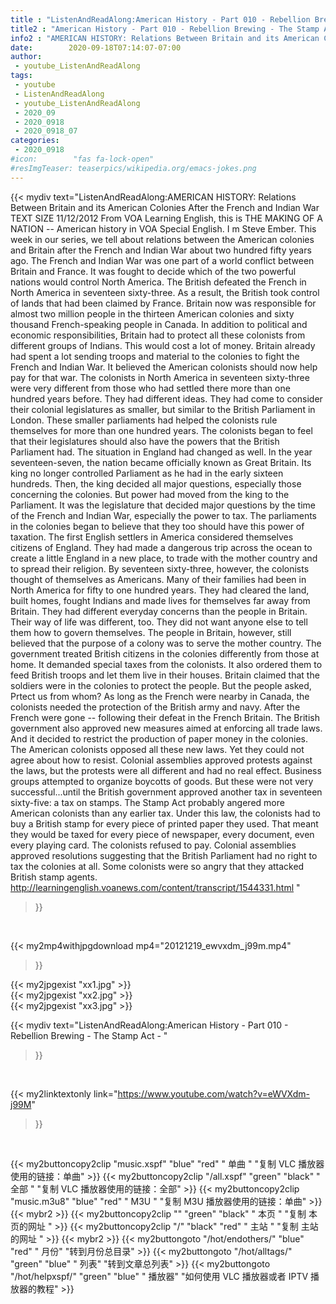 ```yaml
---
title : "ListenAndReadAlong:American History - Part 010 - Rebellion Brewing - The Stamp Act - "
title2 : "American History - Part 010 - Rebellion Brewing - The Stamp Act - "
info2 : "AMERICAN HISTORY: Relations Between Britain and its American Colonies After the French and Indian War TEXT SIZE  11/12/2012 From VOA Learning English, this is THE MAKING OF A NATION -- American history in VOA Special English. I m Steve Ember.   This week in our series, we tell about relations between the American colonies and Britain after the French and Indian War about two hundred fifty years ago.   The French and Indian War was one part of a world conflict between Britain and France. It was fought to decide which of the two powerful nations would control North America.   The British defeated the French in North America in seventeen sixty-three. As a result, the British took control of lands that had been claimed by France. Britain now was responsible for almost two million people in the thirteen American colonies and sixty thousand French-speaking people in Canada. In addition to political and economic responsibilities, Britain had to protect all these colonists from different groups of Indians.   This would cost a lot of money. Britain already had spent a lot sending troops and material to the colonies to fight the French and Indian War. It believed the American colonists should now help pay for that war.   The colonists in North America in seventeen sixty-three were very different from those who had settled there more than one hundred years before. They had different ideas. They had come to consider their colonial legislatures as smaller, but similar to the British Parliament in London. These smaller parliaments had helped the colonists rule themselves for more than one hundred years.  The colonists began to feel that their legislatures should also have the powers that the British Parliament had.       The situation in England had changed as well. In the year seventeen-seven, the nation became officially known as Great Britain. Its king no longer controlled Parliament as he had in the early sixteen hundreds. Then, the king decided all major questions, especially those concerning the colonies. But power had moved from the king to the Parliament. It was the legislature that decided major questions by the time of the French and Indian War, especially the power to tax.  The parliaments in the colonies began to believe that they too should have this power of taxation.   The first English settlers in America considered themselves citizens of England. They had made a dangerous trip across the ocean to create a little England in a new place, to trade with the mother country and to spread their religion. By seventeen sixty-three, however, the colonists thought of themselves as Americans. Many of their families had been in North America for fifty to one hundred years. They had cleared the land, built homes, fought Indians and made lives for themselves far away from Britain. They had different everyday concerns than the people in Britain. Their way of life was different, too. They did not want anyone else to tell them how to govern themselves.  The people in Britain, however, still believed that the purpose of a colony was to serve the mother country. The government treated British citizens in the colonies differently from those at home. It demanded special taxes from the colonists. It also ordered them to feed British troops and let them live in their houses. Britain claimed that the soldiers were in the colonies to protect the people. But the people asked,  Prtect us from whom?    As long as the French were nearby in Canada, the colonists needed the protection of the British army and navy. After the French were gone -- following their defeat in the French  Britain. The British government also approved new measures aimed at enforcing all trade laws. And it decided to restrict the production of paper money in the colonies.   The American colonists opposed all these new laws. Yet they could not agree about how to resist. Colonial assemblies approved protests against the laws, but the protests were all different and had no real effect. Business groups attempted to organize boycotts of goods. But these were not very successful...until the British government approved another tax in seventeen sixty-five: a tax on stamps.   The Stamp Act probably angered more American colonists than any earlier tax. Under this law, the colonists had to buy a British stamp for every piece of printed paper they used. That meant they would be taxed for every piece of newspaper, every document, even every playing card. The colonists refused to pay. Colonial assemblies approved resolutions suggesting that the British Parliament had no right to tax the colonies at all. Some colonists were so angry that they attacked British stamp agents. http://learningenglish.voanews.com/content/transcript/1544331.html "
date:        2020-09-18T07:14:07-07:00
author:
 - youtube_ListenAndReadAlong
tags:
 - youtube
 - ListenAndReadAlong
 - youtube_ListenAndReadAlong
 - 2020_09
 - 2020_0918
 - 2020_0918_07
categories:
 - 2020_0918
#icon:        "fas fa-lock-open"
#resImgTeaser: teaserpics/wikipedia.org/emacs-jokes.png
---
```


{{< mydiv text="ListenAndReadAlong:AMERICAN HISTORY: Relations Between Britain and its American Colonies After the French and Indian War TEXT SIZE  11/12/2012 From VOA Learning English, this is THE MAKING OF A NATION -- American history in VOA Special English. I m Steve Ember.   This week in our series, we tell about relations between the American colonies and Britain after the French and Indian War about two hundred fifty years ago.   The French and Indian War was one part of a world conflict between Britain and France. It was fought to decide which of the two powerful nations would control North America.   The British defeated the French in North America in seventeen sixty-three. As a result, the British took control of lands that had been claimed by France. Britain now was responsible for almost two million people in the thirteen American colonies and sixty thousand French-speaking people in Canada. In addition to political and economic responsibilities, Britain had to protect all these colonists from different groups of Indians.   This would cost a lot of money. Britain already had spent a lot sending troops and material to the colonies to fight the French and Indian War. It believed the American colonists should now help pay for that war.   The colonists in North America in seventeen sixty-three were very different from those who had settled there more than one hundred years before. They had different ideas. They had come to consider their colonial legislatures as smaller, but similar to the British Parliament in London. These smaller parliaments had helped the colonists rule themselves for more than one hundred years.  The colonists began to feel that their legislatures should also have the powers that the British Parliament had.       The situation in England had changed as well. In the year seventeen-seven, the nation became officially known as Great Britain. Its king no longer controlled Parliament as he had in the early sixteen hundreds. Then, the king decided all major questions, especially those concerning the colonies. But power had moved from the king to the Parliament. It was the legislature that decided major questions by the time of the French and Indian War, especially the power to tax.  The parliaments in the colonies began to believe that they too should have this power of taxation.   The first English settlers in America considered themselves citizens of England. They had made a dangerous trip across the ocean to create a little England in a new place, to trade with the mother country and to spread their religion. By seventeen sixty-three, however, the colonists thought of themselves as Americans. Many of their families had been in North America for fifty to one hundred years. They had cleared the land, built homes, fought Indians and made lives for themselves far away from Britain. They had different everyday concerns than the people in Britain. Their way of life was different, too. They did not want anyone else to tell them how to govern themselves.  The people in Britain, however, still believed that the purpose of a colony was to serve the mother country. The government treated British citizens in the colonies differently from those at home. It demanded special taxes from the colonists. It also ordered them to feed British troops and let them live in their houses. Britain claimed that the soldiers were in the colonies to protect the people. But the people asked,  Prtect us from whom?    As long as the French were nearby in Canada, the colonists needed the protection of the British army and navy. After the French were gone -- following their defeat in the French  Britain. The British government also approved new measures aimed at enforcing all trade laws. And it decided to restrict the production of paper money in the colonies.   The American colonists opposed all these new laws. Yet they could not agree about how to resist. Colonial assemblies approved protests against the laws, but the protests were all different and had no real effect. Business groups attempted to organize boycotts of goods. But these were not very successful...until the British government approved another tax in seventeen sixty-five: a tax on stamps.   The Stamp Act probably angered more American colonists than any earlier tax. Under this law, the colonists had to buy a British stamp for every piece of printed paper they used. That meant they would be taxed for every piece of newspaper, every document, even every playing card. The colonists refused to pay. Colonial assemblies approved resolutions suggesting that the British Parliament had no right to tax the colonies at all. Some colonists were so angry that they attacked British stamp agents. http://learningenglish.voanews.com/content/transcript/1544331.html "
>}}
<br>


{{< my2mp4withjpgdownload mp4="20121219_ewvxdm_j99m.mp4"
>}}

{{< my2jpgexist "xx1.jpg" >}}<br>
{{< my2jpgexist "xx2.jpg" >}}<br>
{{< my2jpgexist "xx3.jpg" >}}<br>



{{< mydiv text="ListenAndReadAlong:American History - Part 010 - Rebellion Brewing - The Stamp Act - "
>}}
<br>

{{< my2linktextonly link="https://www.youtube.com/watch?v=eWVXdm-j99M"
>}}


<br>

{{< my2buttoncopy2clip "music.xspf"        "blue"   "red"    " 单曲 "  "复制 VLC 播放器使用的链接：单曲" >}} {{< my2buttoncopy2clip "/all.xspf"         "green"  "black"  " 全部 "  "复制 VLC 播放器使用的链接：全部" >}} {{< my2buttoncopy2clip "music.m3u8"        "blue"   "red"    " M3U  "    "复制 M3U 播放器使用的链接：单曲" >}} {{< mybr2 >}} {{< my2buttoncopy2clip ""                  "green"  "black"  " 本页 "    "复制 本页的网址 " >}} {{< my2buttoncopy2clip "/"                 "black"  "red"    " 主站 "    "复制 主站的网址 " >}} {{< mybr2 >}} {{< my2buttongoto      "/hot/endothers/"   "blue"   "red"    " 月份"   "转到月份总目录" >}} {{< my2buttongoto      "/hot/alltags/"     "green"  "blue"   " 列表"   "转到文章总列表" >}} {{< my2buttongoto      "/hot/helpxspf/"    "green"  "blue"   " 播放器" "如何使用 VLC 播放器或者 IPTV 播放器的教程" >}} 
